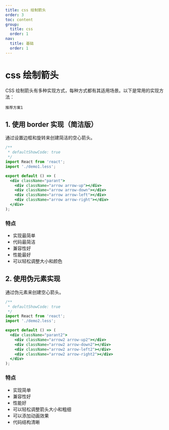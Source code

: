 ```yaml
---
title: css 绘制箭头
order: 3
toc: content
group:
  title: css
  order: 1
nav:
  title: 基础
  order: 1
---
```


# css 绘制箭头

CSS 绘制箭头有多种实现方式，每种方式都有其适用场景。以下是常用的实现方法：

`推荐方案1`

## 1. 使用 border 实现（简洁版）

通过设置边框和旋转来创建简洁的空心箭头。

```jsx
/**
 * defaultShowCode: true
 */
import React from 'react';
import './demo1.less';

export default () => (
  <div className="parant">
    <div className="arrow arrow-up"></div>
    <div className="arrow arrow-down"></div>
    <div className="arrow arrow-left"></div>
    <div className="arrow arrow-right"></div>
  </div>
);
```

### 特点

- 实现最简单
- 代码最简洁
- 兼容性好
- 性能最好
- 可以轻松调整大小和颜色

## 2. 使用伪元素实现

通过伪元素来创建空心箭头。

```jsx
/**
 * defaultShowCode: true
 */
import React from 'react';
import './demo2.less';

export default () => (
  <div className="parant2">
    <div className="arrow2 arrow-up2"></div>
    <div className="arrow2 arrow-down2"></div>
    <div className="arrow2 arrow-left2"></div>
    <div className="arrow2 arrow-right2"></div>
  </div>
);
```

### 特点

- 实现简单
- 兼容性好
- 性能好
- 可以轻松调整箭头大小和粗细
- 可以添加动画效果
- 代码结构清晰
